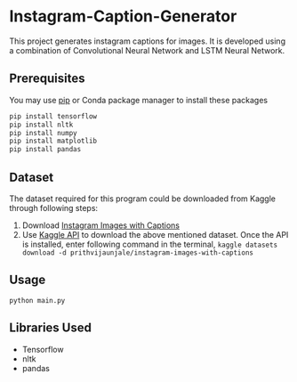 # Instagram-Caption-Generator

This project generates instagram captions for images. It is developed using a combination of Convolutional Neural Network and LSTM Neural Network.

## Prerequisites
You may use [pip](https://pip.pypa.io/en/stable/) or Conda package manager to install these packages
```bash
pip install tensorflow
pip install nltk
pip install numpy
pip install matplotlib
pip install pandas
```

## Dataset
The dataset required for this program could be downloaded from Kaggle through following steps:
1. Download [Instagram Images with Captions](https://www.kaggle.com/prithvijaunjale/instagram-images-with-captions)
2. Use [Kaggle API](https://github.com/Kaggle/kaggle-api) to download the above mentioned dataset. Once the API is installed, enter following command in the terminal, `kaggle datasets download -d prithvijaunjale/instagram-images-with-captions`

## Usage
```python main.py```

## Libraries Used
- Tensorflow
- nltk
- pandas
